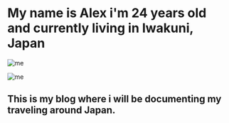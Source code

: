 # My name is Alex i'm 24 years old and currently living in Iwakuni, Japan 

![me](16114948_1375674679170625_8134354676662017266_n.jpg) 

![me](15541935_1297711063633654_424382652511270587_n.jpg) 







## This is my blog where i will be documenting my traveling around Japan. 
